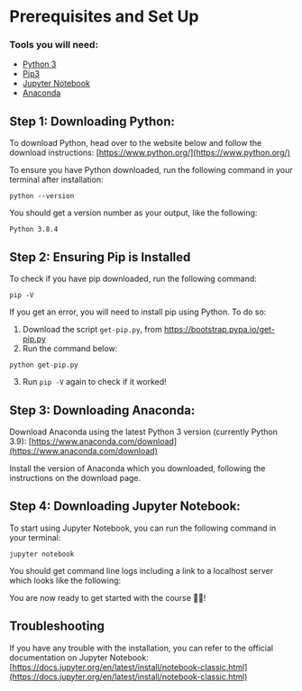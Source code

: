 # Prerequisites and Set Up

### Tools you will need:
- [Python 3](https://www.python.org/)
- [Pip3](https://pip.pypa.io/en/stable/installation/)
- [Jupyter Notebook](https://docs.jupyter.org/)
- [Anaconda](https://www.anaconda.com/download)

## Step 1: Downloading Python:
To download Python, head over to the website below and follow the download instructions:
[https://www.python.org/](https://www.python.org/)

To ensure you have Python downloaded, run the following command in your terminal after installation:
```
python --version
```
You should get a version number as your output, like the following:
```
Python 3.8.4
```

## Step 2: Ensuring Pip is Installed

To check if you have pip downloaded, run the following command:
```
pip -V
```
If you get an error, you will need to install pip using Python. To do so:
1. Download the script `get-pip.py`, from https://bootstrap.pypa.io/get-pip.py
2. Run the command below:
```
python get-pip.py
```
3. Run `pip -V` again to check if it worked!

## Step 3: Downloading Anaconda:
Download Anaconda using the latest Python 3 version (currently Python 3.9):
[https://www.anaconda.com/download](https://www.anaconda.com/download)

Install the version of Anaconda which you downloaded, following the instructions on the download page.

## Step 4: Downloading Jupyter Notebook:

To start using Jupyter Notebook, you can run the following command in your terminal:
```
jupyter notebook
```

You should get command line logs including a link to a localhost server which looks like the following:

You are now ready to get started with the course 🚀✨!

## Troubleshooting
If you have any trouble with the installation, you can refer to the official documentation on Jupyter Notebook:
[https://docs.jupyter.org/en/latest/install/notebook-classic.html](https://docs.jupyter.org/en/latest/install/notebook-classic.html)
